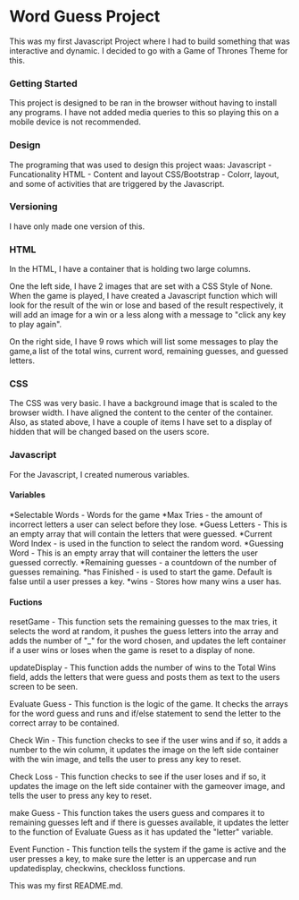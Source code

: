# Word Guess Project

This was my first Javascript Project where I had to build something that was interactive and dynamic. I decided to go with a Game of Thrones Theme for this.

### Getting Started
This project is designed to be ran in the browser without having to install any programs. I have not added media queries to this so playing this on a mobile device is not recommended. 

### Design
The programing that was used to design this project waas:
Javascript - Funcationality
HTML - Content and layout
CSS/Bootstrap - Colorr, layout, and some of activities that are triggered by the Javascript.

### Versioning
I have only made one version of this. 

### HTML

In the HTML, I have a container that is holding two large columns. 

One the left side, I have 2 images that are set with a CSS Style of None. When the game is played, I have created a Javascript function which will look for the result of the win or lose and based of the result respectively, it will add an image for a win or a less along with a message to "click any key to play again".

On the right side, I have 9 rows which will list some messages to play the game,a list of the total wins, current word, remaining guesses, and guessed letters. 

### CSS
The CSS was very basic. I have a background image that is scaled to the browser width. I have aligned the content to the center of the container. Also, as stated above, I have a couple of items I have set to a display of hidden that will be changed based on the users score. 

### Javascript
For the Javascript, I created numerous variables. 

#### Variables
*Selectable Words - Words for the game
*Max Tries - the amount of incorrect letters a user can select before they lose.
*Guess Letters - This is an empty array that will contain the letters that were guessed.
*Current Word Index - is used in the function to select the random word. 
*Guessing Word - This is an empty array that will container the letters the user guessed correctly.
*Remaining guesses - a countdown of the number of guesses remaining.
*has Finished - is used to start the game. Default is false until a user presses a key.
*wins - Stores how many wins a user has. 

#### Fuctions
resetGame - This function sets the remaining guesses to the max tries, it selects the word at random, it pushes the guess letters into the array and adds the number of "_" for the word chosen, and updates the left container if a user wins or loses when the game is reset to a display of none. 

updateDisplay - This function adds the number of wins to the Total Wins field, adds the letters that were guess and posts them as text to the users screen to be seen. 

Evaluate Guess - This function is the logic of the game. It checks the arrays for the word guess and runs and if/else statement to send the letter to the correct array to be contained. 

Check Win - This function checks to see if the user wins and if so, it adds a number to the win column, it updates the image on the left side container with the win image, and tells the user to press any key to reset.

Check Loss - This function checks to see if the user loses and if so, it updates the image on the left side container with the gameover image, and tells the user to press any key to reset.

make Guess - This function takes the users guess and compares it to remaining guesses left and if there is guesses available, it updates the letter to the function of Evaluate Guess as it has updated the "letter" variable. 

Event Function - This function tells the system if the game is active and the user presses a key, to make sure the letter is an uppercase and run updatedisplay, checkwins, checkloss functions.

This was my first README.md. 